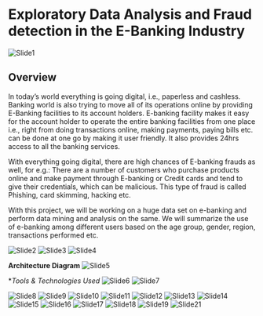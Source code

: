 # **Exploratory Data Analysis and Fraud detection in the E-Banking Industry**

![Slide1](https://user-images.githubusercontent.com/66448653/151079888-2044a4d9-d9d0-47cc-878f-49bb38c6a1cb.PNG)


## **Overview**

In today’s world everything is going digital, i.e., paperless and cashless. Banking world is also trying to move all of its operations online by providing E-Banking facilities to its account holders. E-banking facility makes it easy for the account holder to operate the entire banking facilities from one place i.e., right from doing transactions online, making payments, paying bills etc. can be done at one go by making it user friendly. It also provides 24hrs access to all the banking services.

With everything going digital, there are high chances of E-banking frauds as well, for e.g.: There are a number of customers who purchase products online and make payment through E-banking or Credit cards and tend to give their credentials, which can be malicious. This type of fraud is called Phishing, card skimming, hacking etc.

With this project, we will be working on a huge data set on e-banking and perform data mining and analysis on the same. We will summarize the use of e-banking among different users based on the age group, gender, region, transactions performed etc.

![Slide2](https://user-images.githubusercontent.com/66448653/151079893-b08ec951-d06b-46d1-b5ca-d8052ab5ee4a.PNG)
![Slide3](https://user-images.githubusercontent.com/66448653/151079898-7462ffe9-bfbb-4914-b711-641a409d2951.PNG)
![Slide4](https://user-images.githubusercontent.com/66448653/151079901-7a4a76ff-0fce-4842-ab30-976a65fb237e.PNG)

**Architecture Diagram**
![Slide5](https://user-images.githubusercontent.com/66448653/151079907-d89c17f7-9044-4dd5-95a8-0354de70590f.PNG)

**Tools & Technologies Used*
![Slide6](https://user-images.githubusercontent.com/66448653/151079912-2e990b38-afdf-4dc1-8532-9f979405aea7.PNG)
![Slide7](https://user-images.githubusercontent.com/66448653/151079920-04b17f61-6003-461a-9da2-a6ec68849136.PNG)

![Slide8](https://user-images.githubusercontent.com/66448653/151079925-f63606b4-8281-4fac-a01f-e99355e72388.PNG)
![Slide9](https://user-images.githubusercontent.com/66448653/151079927-83ff56b6-40f0-46af-8196-7e0d0a0abc84.PNG)
![Slide10](https://user-images.githubusercontent.com/66448653/151079932-78c4cbcb-40a2-4e18-a046-f5fbf15c0d9b.PNG)
![Slide11](https://user-images.githubusercontent.com/66448653/151079934-76bee5f7-2d49-4c40-900c-5adc2c92e872.PNG)
![Slide12](https://user-images.githubusercontent.com/66448653/151079935-dbb5ebc0-d77a-4ed5-be6b-19cb79296df1.PNG)
![Slide13](https://user-images.githubusercontent.com/66448653/151079936-7c4a7708-9dca-42f7-ae1a-3a4e51586ed5.PNG)
![Slide14](https://user-images.githubusercontent.com/66448653/151079940-2ef1bceb-f322-4a75-b915-7e1f36872761.PNG)
![Slide15](https://user-images.githubusercontent.com/66448653/151079949-2e1a184b-42a6-4294-84cc-a65254ed8868.PNG)
![Slide16](https://user-images.githubusercontent.com/66448653/151079954-0be40228-d0ce-4683-bb02-44a080d52acf.PNG)
![Slide17](https://user-images.githubusercontent.com/66448653/151079959-9c5d5235-a610-4901-925f-404747062e25.PNG)
![Slide18](https://user-images.githubusercontent.com/66448653/151079966-4486efa0-969f-4c38-8b52-e8b2778a98fd.PNG)
![Slide19](https://user-images.githubusercontent.com/66448653/151079974-41e261aa-903a-46da-996b-9918e42d277b.PNG)
![Slide21](https://user-images.githubusercontent.com/66448653/151079982-68d79b01-1c29-4cf2-b801-db20691647ca.PNG)

